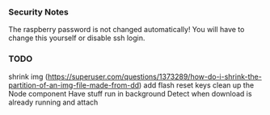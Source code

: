 ### Security Notes

The raspberry password is not changed automatically! You will have to change this yourself or disable ssh login.

### TODO
shrink img (https://superuser.com/questions/1373289/how-do-i-shrink-the-partition-of-an-img-file-made-from-dd)
add flash
reset keys
clean up the Node component
Have stuff run in background
Detect when download is already running and attach
